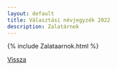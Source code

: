 ```yaml
---
layout: default
title: Választási névjegyzék 2022
description: Zalatárnok
---
```


{% include Zalataarnok.html %}

[Vissza](./)